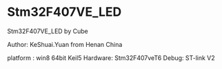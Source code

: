 # Stm32F407VE_LED
Stm32F407VE_LED by Cube

Author: KeShuai.Yuan  from Henan China

platform :
          win8 64bit
          Keil5
Hardware:
          Stm32F407veT6
Debug:
          ST-link V2
          
